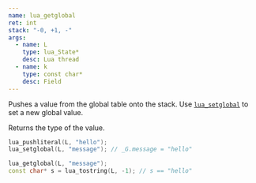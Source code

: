 ```yaml
---
name: lua_getglobal
ret: int
stack: "-0, +1, -"
args:
  - name: L
    type: lua_State*
    desc: Lua thread
  - name: k
    type: const char*
    desc: Field
---
```


Pushes a value from the global table onto the stack. Use [`lua_setglobal`](#lua_setglobal) to set a new global value.

Returns the type of the value.

```cpp title="Example" hl_lines="4"
lua_pushliteral(L, "hello");
lua_setglobal(L, "message"); // _G.message = "hello"

lua_getglobal(L, "message");
const char* s = lua_tostring(L, -1); // s == "hello"
```
